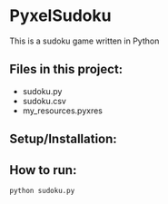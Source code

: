PyxelSudoku
===========

This is a sudoku game written in Python

Files in this project:
----------------------
* sudoku.py
* sudoku.csv
* my_resources.pyxres

Setup/Installation:
-------------------


How to run:
-----------
```python sudoku.py```


